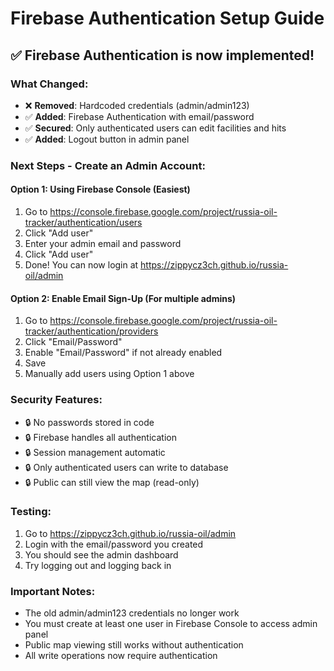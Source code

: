 # Firebase Authentication Setup Guide

## ✅ Firebase Authentication is now implemented!

### What Changed:

- ❌ **Removed**: Hardcoded credentials (admin/admin123)
- ✅ **Added**: Firebase Authentication with email/password
- ✅ **Secured**: Only authenticated users can edit facilities and hits
- ✅ **Added**: Logout button in admin panel

### Next Steps - Create an Admin Account:

#### Option 1: Using Firebase Console (Easiest)

1. Go to https://console.firebase.google.com/project/russia-oil-tracker/authentication/users
2. Click "Add user"
3. Enter your admin email and password
4. Click "Add user"
5. Done! You can now login at https://zippycz3ch.github.io/russia-oil/admin

#### Option 2: Enable Email Sign-Up (For multiple admins)

1. Go to https://console.firebase.google.com/project/russia-oil-tracker/authentication/providers
2. Click "Email/Password"
3. Enable "Email/Password" if not already enabled
4. Save
5. Manually add users using Option 1 above

### Security Features:

- 🔒 No passwords stored in code
- 🔒 Firebase handles all authentication
- 🔒 Session management automatic
- 🔒 Only authenticated users can write to database
- 🔒 Public can still view the map (read-only)

### Testing:

1. Go to https://zippycz3ch.github.io/russia-oil/admin
2. Login with the email/password you created
3. You should see the admin dashboard
4. Try logging out and logging back in

### Important Notes:

- The old admin/admin123 credentials no longer work
- You must create at least one user in Firebase Console to access admin panel
- Public map viewing still works without authentication
- All write operations now require authentication
